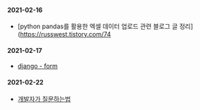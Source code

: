 #### 2021-02-16
- [python pandas를 활용한 엑셀 데이터 업로드 관련 블로그 글 정리](https://russwest.tistory.com/74

#### 2021-02-17
- [django - form](https://russwest.tistory.com/71)

#### 2021-02-22
- [개발자가 질문하는법](https://russwest.tistory.com/76)
